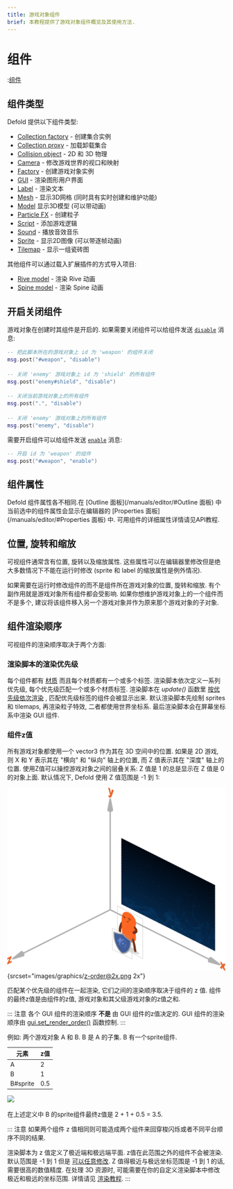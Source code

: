 ```yaml
---
title: 游戏对象组件
brief: 本教程提供了游戏对象组件概览及其使用方法.
---
```


# 组件

:[组件](../shared/components.md)

## 组件类型

Defold 提供以下组件类型:

* [Collection factory](/manuals/collection-factory) - 创建集合实例
* [Collection proxy](/manuals/collection-proxy) - 加载卸载集合
* [Collision object](/manuals/physics) - 2D 和 3D 物理
* [Camera](/manuals/camera) - 修改游戏世界的视口和映射
* [Factory](/manuals/factory) - 创建游戏对象实例
* [GUI](/manuals/gui) - 渲染图形用户界面
* [Label](/manuals/label) - 渲染文本
* [Mesh](/manuals/mesh) - 显示3D网格 (同时具有实时创建和维护功能)
* [Model](/manuals/model) 显示3D模型 (可以带动画)
* [Particle FX](/manuals/particlefx) -  创建粒子
* [Script](/manuals/script) - 添加游戏逻辑
* [Sound](/manuals/sound) - 播放音效音乐
* [Sprite](/manuals/sprite) - 显示2D图像 (可以带逐帧动画)
* [Tilemap](/manuals/tilemap) - 显示一组瓷砖图

其他组件可以通过载入扩展插件的方式导入项目:

* [Rive model](/extension-rive) - 渲染 Rive 动画
* [Spine model](/extension-spine) - 渲染 Spine 动画


## 开启关闭组件

游戏对象在创建时其组件是开启的. 如果需要关闭组件可以给组件发送 [`disable`](/ref/go/#disable) 消息:

```lua
-- 把此脚本所在的游戏对象上 id 为 'weapon' 的组件关闭
msg.post("#weapon", "disable")

-- 关闭 'enemy' 游戏对象上 id 为 'shield' 的所有组件
msg.post("enemy#shield", "disable")

-- 关闭当前游戏对象上的所有组件
msg.post(".", "disable")

-- 关闭 'enemy' 游戏对象上的所有组件
msg.post("enemy", "disable")
```

需要开启组件可以给组件发送 [`enable`](/ref/go/#enable) 消息:

```lua
-- 开启 id 为 'weapon' 的组件
msg.post("#weapon", "enable")
```

## 组件属性

Defold 组件属性各不相同.在 [Outline 面板](/manuals/editor/#Outline 面板) 中当前选中的组件属性会显示在编辑器的 [Properties 面板](/manuals/editor/#Properties 面板) 中. 可用组件的详细属性详情请见API教程.

## 位置, 旋转和缩放

可视组件通常含有位置, 旋转以及缩放属性. 这些属性可以在编辑器里修改但是绝大多数情况下不能在运行时修改 (sprite 和 label 的缩放属性是例外情况).

如果需要在运行时修改组件的而不是组件所在游戏对象的位置, 旋转和缩放. 有个副作用就是游戏对象所有组件都会受影响. 如果你想维护游戏对象上的一个组件而不是多个, 建议将该组件移入另一个游戏对象并作为原来那个游戏对象的子对象.

## 组件渲染顺序

可视组件的渲染顺序取决于两个方面:

### 渲染脚本的渲染优先级
每个组件都有 [材质](/manuals/material/) 而且每个材质都有一个或多个标签. 渲染脚本依次定义一系列优先级, 每个优先级匹配一个或多个材质标签. 渲染脚本在 *update()* 函数里 [按优先级依次渲染](/manuals/render/#渲染优先级) , 匹配优先级标签的组件会被显示出来. 默认渲染脚本先绘制 sprites 和 tilemaps, 再渲染粒子特效, 二者都使用世界坐标系. 最后渲染脚本会在屏幕坐标系中渲染 GUI 组件.

### 组件z值
所有游戏对象都使用一个 vector3 作为其在 3D 空间中的位置. 如果是 2D 游戏, 则 X 和 Y 表示其在 "横向" 和 "纵向" 轴上的位置, 而 Z 值表示其在 "深度" 轴上的位置. 使用Z值可以操控游戏对象之间的层叠关系: Z 值是 1 的总是显示在 Z 值是 0 的对象上面. 默认情况下, Defold 使用 Z 值范围是 -1 到 1:

![model](images/graphics/z-order.png){srcset="images/graphics/z-order@2x.png 2x"}

匹配某个优先级的组件在一起渲染, 它们之间的渲染顺序取决于组件的 z 值. 组件的最终z值是由组件的z值, 游戏对象和其父级游戏对象的z值之和.

::: 注意
各个 GUI 组件的渲染顺序 **不是** 由 GUI 组件的z值决定的. GUI 组件的渲染顺序由 [gui.set_render_order()](/ref/gui/#gui.set_render_order:order) 函数控制.
:::

例如: 两个游戏对象 A 和 B. B 是 A 的子集. B 有一个sprite组件.

| 元素     | z值      |
|----------|---------|
| A        | 2       |
| B        | 1       |
| B#sprite | 0.5     |

![](images/graphics/component-hierarchy.png)

在上述定义中 B 的sprite组件最终z值是 2 + 1 + 0.5 = 3.5.

::: 注意
如果两个组件 z 值相同则可能造成两个组件来回穿梭闪烁或者不同平台顺序不同的结果.

渲染脚本为 z 值定义了极近端和极远端平面. z值在此范围之外的组件不会被渲染. 默认范围是 -1 到 1 但是 [可以任意修改](/manuals/render/#默认视口映射).
Z 值得极近与极远坐标范围是 -1 到 1 的话, 需要很高的数值精度. 在处理 3D 资源时, 可能需要在你的自定义渲染脚本中修改极近和极远的坐标范围. 详情请见 [渲染教程](/manuals/render/).
:::
